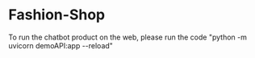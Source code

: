 # Fashion-Shop
To run the chatbot product on the web, please run the code "python -m uvicorn demoAPI:app --reload"
